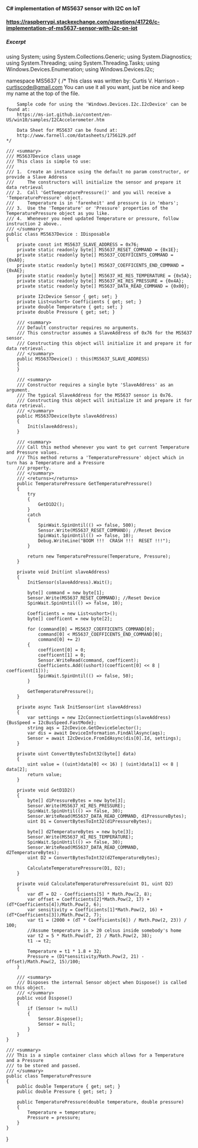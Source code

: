 #### C# implementation of MS5637 sensor with I2C on IoT
#### https://raspberrypi.stackexchange.com/questions/41726/c-implementation-of-ms5637-sensor-with-i2c-on-iot

##### Excerpt
using System;
using System.Collections.Generic;
using System.Diagnostics;
using System.Threading;
using System.Threading.Tasks;
using Windows.Devices.Enumeration;
using Windows.Devices.I2c;

namespace MS5637
{
    /*
        This class was written by:  Curtis V. Harrison - curtiscode@gmail.com
        You can use it all you want, just be nice and keep my name at the top of the file.

        Sample code for using the 'Windows.Devices.I2c.I2cDevice' can be found at:
        https://ms-iot.github.io/content/en-US/win10/samples/I2CAccelerometer.htm

        Data Sheet for MS5637 can be found at:
        http://www.farnell.com/datasheets/1756129.pdf
    */

    /// <summary>
    /// MS5637Device class usage
    /// This class is simple to use:
    /// 
    /// 1.  Create an instance using the default no param constructor, or provide a Slave Address
    ///     The constructors will initialize the sensor and prepare it data retrieval
    /// 2.  Call 'GetTemperaturePressure()' and you will receive a 'TemperaturePressure' object.
    ///     Temperature is in 'farenheit' and pressure is in 'mbars';
    /// 3.  Use the 'Temperature' or 'Pressure' properties of the TemperaturePressure object as you like.
    /// 4.  Whenever you need updated Temperature or pressure, follow instruction 2 above..
    /// </summary>
    public class MS5637Device : IDisposable
    {
        private const int MS5637_SLAVE_ADDRESS = 0x76;
        private static readonly byte[] MS5637_RESET_COMMAND = {0x1E};
        private static readonly byte[] MS5637_COEFFICENTS_COMMAND = {0xA0};
        private static readonly byte[] MS5637_COEFFICENTS_END_COMMAND = {0xAE};
        private static readonly byte[] MS5637_HI_RES_TEMPERATURE = {0x5A};
        private static readonly byte[] MS5637_HI_RES_PRESSURE = {0x4A};
        private static readonly byte[] MS5637_DATA_READ_COMMAND = {0x00};

        private I2cDevice Sensor { get; set; }
        private List<ushort> Coefficients { get; set; }
        private double Temperature { get; set; }
        private double Pressure { get; set; }

        /// <summary>
        /// Default constructor requires no arguments.
        /// This constructor assumes a SlaveAddress of 0x76 for the MS5637 sensor.
        /// Constructing this object will initialize it and prepare it for data retrieval.
        /// </summary>
        public MS5637Device() : this(MS5637_SLAVE_ADDRESS)
        {
        }

        /// <summary>
        /// Constructor requires a single byte 'SlaveAddress' as an argument.
        /// The typical SlaveAddress for the MS5637 sensor is 0x76.
        /// Constructing this object will initialize it and prepare it for data retrieval.
        /// </summary>
        public MS5637Device(byte slaveAddress)
        {
            Init(slaveAddress);
        }

        /// <summary>
        /// Call this method whenever you want to get current Temperature and Pressure values.
        /// This method returns a 'TemperaturePressure' object which in turn has a Temperature and a Pressure
        /// property.
        /// </summary>
        /// <returns></returns>
        public TemperaturePressure GetTemperaturePressure()
        {
            try
            {
                GetD1D2();
            }
            catch
            {
                SpinWait.SpinUntil(() => false, 500);
                Sensor.Write(MS5637_RESET_COMMAND); //Reset Device
                SpinWait.SpinUntil(() => false, 10);
                Debug.WriteLine("BOOM !!!  CRASH !!!  RESET !!!");
            }

            return new TemperaturePressure(Temperature, Pressure);
        }

        private void Init(int slaveAddress)
        {
            InitSensor(slaveAddress).Wait();

            byte[] command = new byte[1];
            Sensor.Write(MS5637_RESET_COMMAND); //Reset Device
            SpinWait.SpinUntil(() => false, 10);

            Coefficients = new List<ushort>();
            byte[] coefficent = new byte[2];

            for (command[0] = MS5637_COEFFICENTS_COMMAND[0];
                command[0] < MS5637_COEFFICENTS_END_COMMAND[0];
                command[0] += 2)
            {
                coefficent[0] = 0;
                coefficent[1] = 0;
                Sensor.WriteRead(command, coefficent);
                Coefficients.Add((ushort)(coefficent[0] << 8 | coefficent[1]));
                SpinWait.SpinUntil(() => false, 50);
            }

            GetTemperaturePressure();
        }

        private async Task InitSensor(int slaveAddress)
        {
            var settings = new I2cConnectionSettings(slaveAddress) {BusSpeed = I2cBusSpeed.FastMode};
            string aqs = I2cDevice.GetDeviceSelector();
            var dis = await DeviceInformation.FindAllAsync(aqs);
            Sensor = await I2cDevice.FromIdAsync(dis[0].Id, settings);
        }

        private uint ConvertBytesToInt32(byte[] data)
        {
            uint value = ((uint)data[0] << 16) | (uint)data[1] << 8 | data[2];
            return value;
        }

        private void GetD1D2()
        {
            byte[] d1PressureBytes = new byte[3];
            Sensor.Write(MS5637_HI_RES_PRESSURE);
            SpinWait.SpinUntil(() => false, 30);
            Sensor.WriteRead(MS5637_DATA_READ_COMMAND, d1PressureBytes);
            uint D1 = ConvertBytesToInt32(d1PressureBytes);

            byte[] d2TemperatureBytes = new byte[3];
            Sensor.Write(MS5637_HI_RES_TEMPERATURE);
            SpinWait.SpinUntil(() => false, 30);
            Sensor.WriteRead(MS5637_DATA_READ_COMMAND, d2TemperatureBytes);
            uint D2 = ConvertBytesToInt32(d2TemperatureBytes);

            CalculateTemperaturePressure(D1, D2);
        }

        private void CalculateTemperaturePressure(uint D1, uint D2)
        {
            var dT = D2 - Coefficients[5] * Math.Pow(2, 8);
            var offset = Coefficients[2]*Math.Pow(2, 17) + (dT*Coefficients[4])/Math.Pow(2, 6);
            var sensitivity = Coefficients[1]*Math.Pow(2, 16) + (dT*Coefficients[3])/Math.Pow(2, 7);
            var t1 = (2000 + (dT * Coefficients[6]) / Math.Pow(2, 23)) / 100;
            //Assume temperature is > 20 celsus inside somebody's home
            var t2 = 5 * Math.Pow(dT, 2) / Math.Pow(2, 38);
            t1 -= t2;

            Temperature = t1 * 1.8 + 32;
            Pressure = (D1*sensitivity/Math.Pow(2, 21) - offset)/Math.Pow(2, 15)/100;
        }

        /// <summary>
        /// Disposes the internal Sensor object when Dispose() is called on this object.
        /// </summary>
        public void Dispose()
        {
            if (Sensor != null)
            {
                Sensor.Dispose();
                Sensor = null;
            }
        }
    }

    /// <summary>
    /// This is a simple container class which allows for a Temperature and a Pressure
    /// to be stored and passed.
    /// </summary>
    public class TemperaturePressure
    {
        public double Temperature { get; set; }
        public double Pressure { get; set; }

        public TemperaturePressure(double temperature, double pressure)
        {
            Temperature = temperature;
            Pressure = pressure;
        }
    }
}
